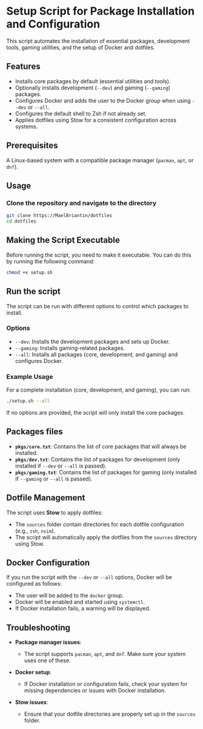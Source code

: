 # Setup Script for Package Installation and Configuration

This script automates the installation of essential packages, development tools, gaming utilities, and the setup of Docker and dotfiles.

## Features

- Installs core packages by default (essential utilities and tools).
- Optionally installs development (`--dev`) and gaming (`--gaming`) packages.
- Configures Docker and adds the user to the Docker group when using `--dev` or `--all`.
- Configures the default shell to Zsh if not already set.
- Applies dotfiles using Stow for a consistent configuration across systems.

## Prerequisites

A Linux-based system with a compatible package manager (`pacman`, `apt`, or `dnf`).

## Usage

### Clone the repository and navigate to the directory

```bash
git clone https://MaelBriantin/dotfiles
cd dotfiles
```

## Making the Script Executable

Before running the script, you need to make it executable. You can do this by running the following command:

```bash
chmod +x setup.sh
```

## Run the script

The script can be run with different options to control which packages to install.

### Options

- `--dev`: Installs the development packages and sets up Docker.
- `--gaming`: Installs gaming-related packages.
- `--all`: Installs all packages (core, development, and gaming) and configures Docker.

### Example Usage

For a complete installation (core, development, and gaming), you can run:

```bash
./setup.sh --all
```

If no options are provided, the script will only install the core packages.

## Packages files

- **`pkgs/core.txt`**: Contains the list of core packages that will always be installed.
- **`pkgs/dev.txt`**: Contains the list of packages for development (only installed if `--dev` or `--all` is passed).
- **`pkgs/gaming.txt`**: Contains the list of packages for gaming (only installed if `--gaming` or `--all` is passed).

## Dotfile Management

The script uses **Stow** to apply dotfiles:

- The `sources` folder contain directories for each dotfile configuration (e.g., `zsh`, `nvim`).
- The script will automatically apply the dotfiles from the `sources` directory using Stow.

## Docker Configuration

If you run the script with the `--dev` or `--all` options, Docker will be configured as follows:

- The user will be added to the `docker` group.
- Docker will be enabled and started using `systemctl`.
- If Docker installation fails, a warning will be displayed.

## Troubleshooting

- **Package manager issues**:
    - The script supports `pacman`, `apt`, and `dnf`. Make sure your system uses one of these.
  
- **Docker setup**:
    - If Docker installation or configuration fails, check your system for missing dependencies or issues with Docker installation.

- **Stow issues**:
    - Ensure that your dotfile directories are properly set up in the `sources` folder.
